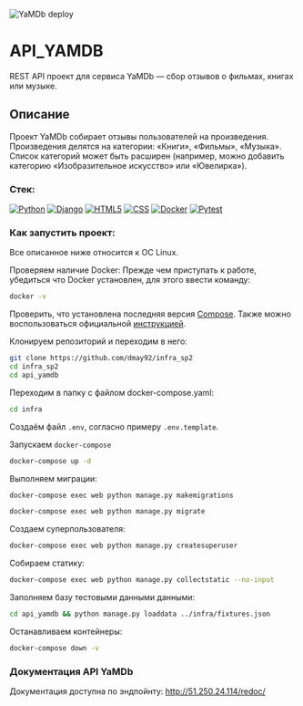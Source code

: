 ![YaMDb deploy](https://github.com/dmay92/yamdb_final/actions/workflows/yamdb_workflow.yml/badge.svg)

# API_YAMDB
REST API проект для сервиса YaMDb — сбор отзывов о фильмах, книгах или музыке.

## Описание
Проект YaMDb собирает отзывы пользователей на произведения.
Произведения делятся на категории: «Книги», «Фильмы», «Музыка».
Список категорий  может быть расширен (например, можно добавить категорию «Изобразительное искусство» или «Ювелирка»).

### Стек:
[![Python](https://img.shields.io/badge/-Python-464641?style=flat-square&logo=Python)](https://www.python.org/)
[![Django](https://img.shields.io/badge/-Django-464646?style=flat-square&logo=Django)](https://www.djangoproject.com/)
[![HTML5](https://img.shields.io/badge/-HTML5-464646?style=flat-square&logo=html5)](https://en.wikipedia.org/wiki/HTML5)
[![CSS](https://img.shields.io/badge/-CSS-464646?style=flat-square&logo=css3)](https://en.wikipedia.org/wiki/CSS)
[![Docker](https://img.shields.io/badge/Docker-464646?style=flat-square&logo=docker)](https://www.docker.com/)
[![Pytest](https://img.shields.io/badge/-Pytest-464646?style=flat-square&logo=pytest)](https://docs.pytest.org/en/6.2.x/)

### Как запустить проект:
Все описанное ниже относится к ОС Linux.

Проверяем наличие Docker:
Прежде чем приступать к работе, убедиться что Docker установлен, для этого ввести команду:
```bash
docker -v
```
Проверить, что установлена последняя версия [Compose](https://docs.docker.com/compose/install/).
Также можно воспользоваться официальной [инструкцией](https://docs.docker.com/engine/install/).


Клонируем репозиторий и переходим в него:
```bash
git clone https://github.com/dmay92/infra_sp2
cd infra_sp2
cd api_yamdb
```

Переходим в папку с файлом docker-compose.yaml:
```bash
cd infra
```


Создаём файл `.env`, согласно примеру `.env.template`.


Запускаем `docker-compose`
   ```bash
   docker-compose up -d
   ```


Выполняем миграции:
```bash
docker-compose exec web python manage.py makemigrations
```
```bash
docker-compose exec web python manage.py migrate
```

Создаем суперпользователя:
```bash
docker-compose exec web python manage.py createsuperuser
```

Собираем статику:
```bash
docker-compose exec web python manage.py collectstatic --no-input
```

Заполняем базу тестовыми данными данными:
```bash
cd api_yamdb && python manage.py loaddata ../infra/fixtures.json
```

Останавливаем контейнеры:
```bash
docker-compose down -v
```

### Документация API YaMDb
Документация доступна по эндпойнту: http://51.250.24.114/redoc/
